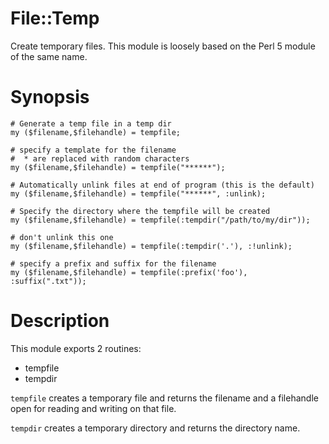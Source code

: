 File::Temp
==========

Create temporary files. This module is loosely based on the Perl 5
module of the same name.

Synopsis
========

    # Generate a temp file in a temp dir
    my ($filename,$filehandle) = tempfile;

    # specify a template for the filename
    #  * are replaced with random characters
    my ($filename,$filehandle) = tempfile("******");

    # Automatically unlink files at end of program (this is the default)
    my ($filename,$filehandle) = tempfile("******", :unlink);

    # Specify the directory where the tempfile will be created
    my ($filename,$filehandle) = tempfile(:tempdir("/path/to/my/dir"));

    # don't unlink this one
    my ($filename,$filehandle) = tempfile(:tempdir('.'), :!unlink);

    # specify a prefix and suffix for the filename
    my ($filename,$filehandle) = tempfile(:prefix('foo'), :suffix(".txt"));


Description
===========

This module exports 2 routines:

* tempfile
* tempdir

`tempfile`  creates a temporary file and returns the filename and a filehandle open for reading and writing on that file.

`tempdir` creates a temporary directory and returns the directory name.


